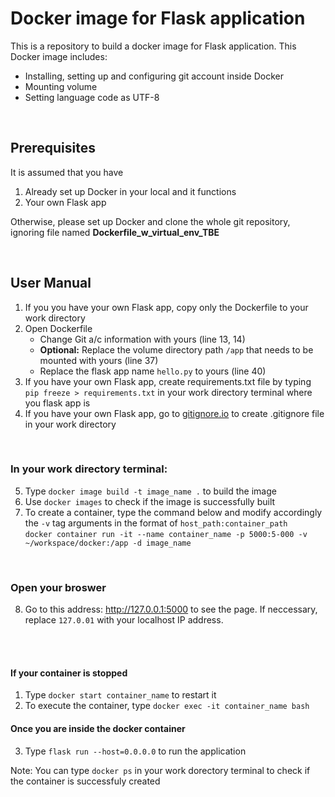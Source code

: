 # Docker image for Flask application
This is a repository to build a docker image for Flask application. This Docker image includes:
* Installing, setting up and configuring git account inside Docker
* Mounting volume
* Setting language code as UTF-8
<br>

## Prerequisites

It is assumed that you have
1. Already set up Docker in your local and it functions
2. Your own Flask app

Otherwise, please set up Docker and clone the whole git repository, ignoring file named **Dockerfile_w_virtual_env_TBE**

<br>

## User Manual

1. If you you have your own Flask app, copy only the Dockerfile to your work directory
2. Open Dockerfile 
    * Change Git a/c information with yours (line 13, 14)
    * **Optional:** Replace the volume directory path `/app` that needs to be mounted with yours (line 37)
    * Replace the flask app name `hello.py` to yours (line 40)
3. If you have your own Flask app, create requirements.txt file by typing `pip freeze > requirements.txt` in your work directory terminal where you flask app is
4. If you have your own Flask app, go to [gitignore.io] to create .gitignore file in your work directory
<br>

### In your work directory terminal:

5. Type `docker image build -t image_name .` to build the image
6. Use `docker images` to check if the image is successfully built
7. To create a container, type the command below and modify accordingly the `-v` tag arguments in the format of `host_path:container_path` <br>
   `docker container run -it --name container_name -p 5000:5-000 -v ~/workspace/docker:/app -d image_name`
<br>

### Open your broswer

8. Go to this address: <http://127.0.0.1:5000> to see the page. If neccessary, replace `127.0.01` with your localhost IP address. 
<br>
<br>

#### If your container is stopped

1. Type `docker start container_name` to restart it
2. To execute the container, type `docker exec -it container_name bash`

#### Once you are inside the docker container

3. Type `flask run --host=0.0.0.0` to run the application

Note: You can type `docker ps` in your work dorectory terminal to check if the container is successfuly created

[gitignore.io]: https://gitignore.io/
